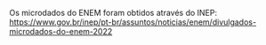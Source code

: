 Os microdados do ENEM foram obtidos através do INEP: https://www.gov.br/inep/pt-br/assuntos/noticias/enem/divulgados-microdados-do-enem-2022






